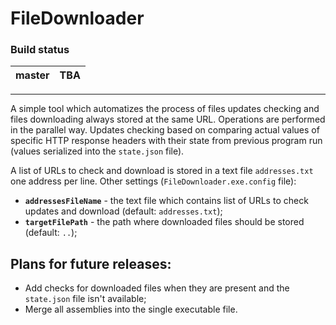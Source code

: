 # FileDownloader
### Build status
master | TBA
---|---
---

A simple tool which automatizes the process of files updates checking and files downloading always stored at the same URL. Operations are performed in the parallel way. Updates checking based on comparing actual values of specific HTTP response headers with their state from previous program run (values serialized into the `state.json` file).

A list of URLs to check and download is stored in a text file `addresses.txt` one address per line. Other settings (`FileDownloader.exe.config` file):
* **`addressesFileName`** - the text file which contains list of URLs to check updates and download (default: `addresses.txt`);
* **`targetFilePath`** - the path where downloaded files should be stored (default: `..`);

## Plans for future releases:
* Add checks for downloaded files when they are present and the `state.json` file isn't available;
* Merge all assemblies into the single executable file.